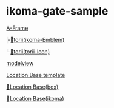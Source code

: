 # ikoma-gate-sample

[A-Frame](./A-Frame-Sample)

├[👷torii(ikoma-Emblem)](./A-Frame-ikoma-Emblem/)

└[👷torii(torii-Icon)](./A-Frame-ikoma-toriiIcon/)

[modelview](./AR-VR-Sample)

[Location Base template](./location-based-ar-sample/)

[👷Location Base(box)](./location-based-boxsample/)

[👷Location Base(ikoma)]()

